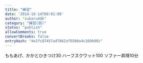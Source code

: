 ```yaml
---
title: "練習"
date: '2014-10-14T09:01:00'
author: "subaru44k"
category: "練習(弱)"
status: "publish"
allowComments: true
convertBreaks: false
entryHash: "4e2fc87457ad7862af0506e4c269b98c"
---
```

ももあげ、かかとひきつけ30
ハーフスクワット100
ソファー昇降10分
